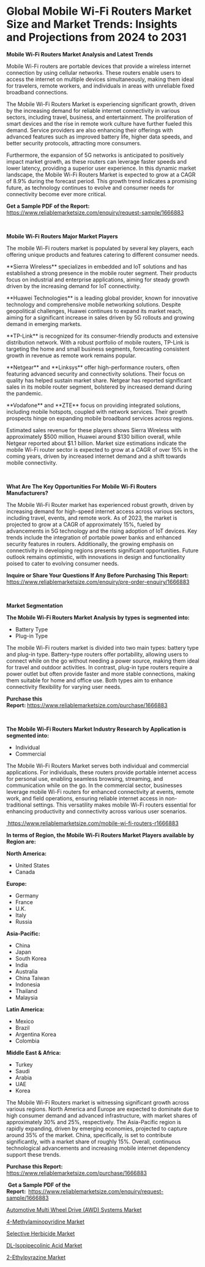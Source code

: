 <p><h1>Global Mobile Wi-Fi Routers Market Size and Market Trends: Insights and Projections from 2024 to 2031</h1></p><p><strong>Mobile Wi-Fi Routers Market Analysis and Latest Trends</strong></p>
<p><p>Mobile Wi-Fi routers are portable devices that provide a wireless internet connection by using cellular networks. These routers enable users to access the internet on multiple devices simultaneously, making them ideal for travelers, remote workers, and individuals in areas with unreliable fixed broadband connections. </p><p>The Mobile Wi-Fi Routers Market is experiencing significant growth, driven by the increasing demand for reliable internet connectivity in various sectors, including travel, business, and entertainment. The proliferation of smart devices and the rise in remote work culture have further fueled this demand. Service providers are also enhancing their offerings with advanced features such as improved battery life, higher data speeds, and better security protocols, attracting more consumers. </p><p>Furthermore, the expansion of 5G networks is anticipated to positively impact market growth, as these routers can leverage faster speeds and lower latency, providing a superior user experience. In this dynamic market landscape, the Mobile Wi-Fi Routers Market is expected to grow at a CAGR of 8.9% during the forecast period. This growth trend indicates a promising future, as technology continues to evolve and consumer needs for connectivity become ever more critical.</p></p>
<p><strong>Get a Sample PDF of the Report:&nbsp;</strong> <a href="https://www.reliablemarketsize.com/enquiry/request-sample/1666883?utm_campaign=1553&utm_medium=2&utm_source=Github&utm_content=ia&utm_term=12102024&utm_id=mobile-wi-fi-routers">https://www.reliablemarketsize.com/enquiry/request-sample/1666883</a></p>
<p>&nbsp;</p>
<p><strong>Mobile Wi-Fi Routers Major Market Players</strong></p>
<p><p>The mobile Wi-Fi routers market is populated by several key players, each offering unique products and features catering to different consumer needs. </p><p>**Sierra Wireless** specializes in embedded and IoT solutions and has established a strong presence in the mobile router segment. Their products focus on industrial and enterprise applications, aiming for steady growth driven by the increasing demand for IoT connectivity.</p><p>**Huawei Technologies** is a leading global provider, known for innovative technology and comprehensive mobile networking solutions. Despite geopolitical challenges, Huawei continues to expand its market reach, aiming for a significant increase in sales driven by 5G rollouts and growing demand in emerging markets.</p><p>**TP-Link** is recognized for its consumer-friendly products and extensive distribution network. With a robust portfolio of mobile routers, TP-Link is targeting the home and small business segments, forecasting consistent growth in revenue as remote work remains popular.</p><p>**Netgear** and **Linksys** offer high-performance routers, often featuring advanced security and connectivity solutions. Their focus on quality has helped sustain market share. Netgear has reported significant sales in its mobile router segment, bolstered by increased demand during the pandemic.</p><p>**Vodafone** and **ZTE** focus on providing integrated solutions, including mobile hotspots, coupled with network services. Their growth prospects hinge on expanding mobile broadband services across regions.</p><p>Estimated sales revenue for these players shows Sierra Wireless with approximately $500 million, Huawei around $130 billion overall, while Netgear reported about $1.1 billion. Market size estimations indicate the mobile Wi-Fi router sector is expected to grow at a CAGR of over 15% in the coming years, driven by increased internet demand and a shift towards mobile connectivity.</p></p>
<p>&nbsp;</p>
<p><strong>What Are The Key Opportunities For Mobile Wi-Fi Routers Manufacturers?</strong></p>
<p><p>The Mobile Wi-Fi Router market has experienced robust growth, driven by increasing demand for high-speed internet access across various sectors, including travel, events, and remote work. As of 2023, the market is projected to grow at a CAGR of approximately 15%, fueled by advancements in 5G technology and the rising adoption of IoT devices. Key trends include the integration of portable power banks and enhanced security features in routers. Additionally, the growing emphasis on connectivity in developing regions presents significant opportunities. Future outlook remains optimistic, with innovations in design and functionality poised to cater to evolving consumer needs.</p></p>
<p><strong>Inquire or Share Your Questions If Any Before Purchasing This Report:</strong> <a href="https://www.reliablemarketsize.com/enquiry/pre-order-enquiry/1666883?utm_campaign=1553&utm_medium=2&utm_source=Github&utm_content=ia&utm_term=12102024&utm_id=mobile-wi-fi-routers">https://www.reliablemarketsize.com/enquiry/pre-order-enquiry/1666883</a></p>
<p>&nbsp;</p>
<p><strong>Market Segmentation</strong></p>
<p><strong>The Mobile Wi-Fi Routers Market Analysis by types is segmented into:</strong></p>
<p><ul><li>Battery Type</li><li>Plug-in Type</li></ul></p>
<p><p>The mobile Wi-Fi routers market is divided into two main types: battery type and plug-in type. Battery-type routers offer portability, allowing users to connect while on the go without needing a power source, making them ideal for travel and outdoor activities. In contrast, plug-in type routers require a power outlet but often provide faster and more stable connections, making them suitable for home and office use. Both types aim to enhance connectivity flexibility for varying user needs.</p></p>
<p><strong>Purchase this Report:&nbsp;</strong><a href="https://www.reliablemarketsize.com/purchase/1666883?utm_campaign=1553&utm_medium=2&utm_source=Github&utm_content=ia&utm_term=12102024&utm_id=mobile-wi-fi-routers">https://www.reliablemarketsize.com/purchase/1666883</a></p>
<p>&nbsp;</p>
<p><strong>The Mobile Wi-Fi Routers Market Industry Research by Application is segmented into:</strong></p>
<p><ul><li>Individual</li><li>Commercial</li></ul></p>
<p><p>The Mobile Wi-Fi Routers Market serves both individual and commercial applications. For individuals, these routers provide portable internet access for personal use, enabling seamless browsing, streaming, and communication while on the go. In the commercial sector, businesses leverage mobile Wi-Fi routers for enhanced connectivity at events, remote work, and field operations, ensuring reliable internet access in non-traditional settings. This versatility makes mobile Wi-Fi routers essential for enhancing productivity and connectivity across various user scenarios.</p></p>
<p><a href="https://www.reliablemarketsize.com/mobile-wi-fi-routers-r1666883?utm_campaign=1553&utm_medium=2&utm_source=Github&utm_content=ia&utm_term=12102024&utm_id=mobile-wi-fi-routers">&nbsp;https://www.reliablemarketsize.com/mobile-wi-fi-routers-r1666883</a></p>
<p><strong>In terms of Region, the Mobile Wi-Fi Routers Market Players available by Region are:</strong></p>
<p>
    <p> <strong> North America: </strong>
        <ul>
            <li>United States</li>
            <li>Canada</li>
        </ul>
        </p> 
    <p> <strong> Europe: </strong>
        <ul>
            <li>Germany</li>
            <li>France</li>
            <li>U.K.</li>
            <li>Italy</li>
            <li>Russia</li>
        </ul>
        </p> 
    <p> <strong> Asia-Pacific: </strong>
        <ul>
            <li>China</li>
            <li>Japan</li>
            <li>South Korea</li>
            <li>India</li>
            <li>Australia</li>
            <li>China Taiwan</li>
            <li>Indonesia</li>
            <li>Thailand</li>
            <li>Malaysia</li>
        </ul>
        </p> 
    <p> <strong> Latin America: </strong>
        <ul>
            <li>Mexico</li>
            <li>Brazil</li>
            <li>Argentina Korea</li>
            <li>Colombia</li>
        </ul>
        </p> 
    <p> <strong> Middle East & Africa: </strong>
        <ul>
            <li>Turkey</li>
            <li>Saudi</li>
            <li>Arabia</li>
            <li>UAE</li>
            <li>Korea</li>
        </ul>
    </p>
    </p>
<p><p>The Mobile Wi-Fi Routers market is witnessing significant growth across various regions. North America and Europe are expected to dominate due to high consumer demand and advanced infrastructure, with market shares of approximately 30% and 25%, respectively. The Asia-Pacific region is rapidly expanding, driven by emerging economies, projected to capture around 35% of the market. China, specifically, is set to contribute significantly, with a market share of roughly 15%. Overall, continuous technological advancements and increasing mobile internet dependency support these trends.</p></p>
<p><strong>Purchase this Report: </strong><a href="https://www.reliablemarketsize.com/purchase/1666883?utm_campaign=1553&utm_medium=2&utm_source=Github&utm_content=ia&utm_term=12102024&utm_id=mobile-wi-fi-routers">https://www.reliablemarketsize.com/purchase/1666883</a></p>
<p>&nbsp;<strong>Get a Sample PDF of the Report:&nbsp;&nbsp;</strong><a href="https://www.reliablemarketsize.com/enquiry/request-sample/1666883?utm_campaign=1553&utm_medium=2&utm_source=Github&utm_content=ia&utm_term=12102024&utm_id=mobile-wi-fi-routers">https://www.reliablemarketsize.com/enquiry/request-sample/1666883</a></p>
<p><strong></strong></p>
<p><p><a href="https://github.com/alea79alre/Market-Research-Report-List-1/blob/main/automotive-multi-wheel-drive-awd-systems-market.md?utm_campaign=1553&utm_medium=2&utm_source=Github&utm_content=ia&utm_term=12102024&utm_id=mobile-wi-fi-routers">Automotive Multi Wheel Drive (AWD) Systems Market</a></p><p><a href="https://www.linkedin.com/pulse/4-methylaminopyridine-market-share-new-trends-analysis-its-kmzbf?utm_campaign=1553&utm_medium=2&utm_source=Github&utm_content=ia&utm_term=12102024&utm_id=mobile-wi-fi-routers">4-Methylaminopyridine Market</a></p><p><a href="https://github.com/simonenappsy3my/Market-Research-Report-List-1/blob/main/selective-herbicide-market.md?utm_campaign=1553&utm_medium=2&utm_source=Github&utm_content=ia&utm_term=12102024&utm_id=mobile-wi-fi-routers">Selective Herbicide Market</a></p><p><a href="https://www.linkedin.com/pulse/emerging-opportunities-challenges-global-dl-isopipecolinic-mltlf?utm_campaign=1553&utm_medium=2&utm_source=Github&utm_content=ia&utm_term=12102024&utm_id=mobile-wi-fi-routers">DL-Isopipecolinic Acid Market</a></p><p><a href="https://www.linkedin.com/pulse/insights-2-ethylpyrazine-market-players-size-geographical-awpff?utm_campaign=1553&utm_medium=2&utm_source=Github&utm_content=ia&utm_term=12102024&utm_id=mobile-wi-fi-routers">2-Ethylpyrazine Market</a></p></p>